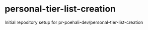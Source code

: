 # personal-tier-list-creation

Initial repository setup for pr-poehali-dev/personal-tier-list-creation